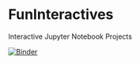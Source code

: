 # FunInteractives
Interactive Jupyter Notebook Projects

[![Binder](https://mybinder.org/badge_logo.svg)](https://mybinder.org/v2/gh/andrewmoles2/FunInteractives_CatsvsDogs/master)


